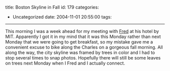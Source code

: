 title: Boston Skyline in Fall
id: 179
categories:
  - Uncategorized
date: 2004-11-01 20:55:00
tags:
---

This morning I was a week ahead for my meeting with [Fred](http://www.fragmentsfromfloyd.com/) at his hotel by MIT. Apparently I got it in my mind that it was this Monday rather than next Monday that we were going to get breakfast, so my mistake gave me a convenient excuse to bike along the Charles on a gorgeous fall morning. All along the way, the city skyline  was framed by trees in color and I had to stop several times to snap photos. Hopefully there will still be some leaves on trees next Monday when I Fred and I actually connect.